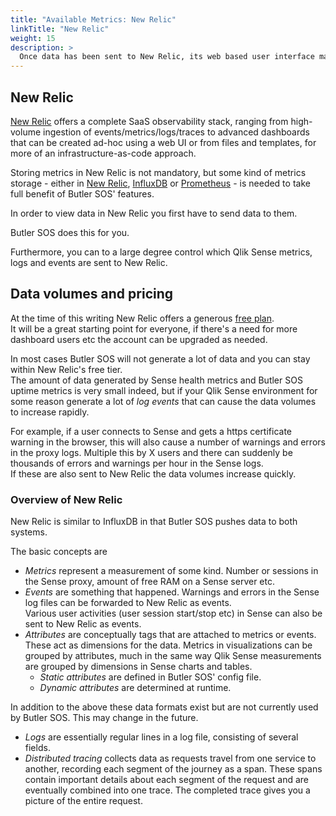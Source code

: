 ```yaml
---
title: "Available Metrics: New Relic"
linkTitle: "New Relic"
weight: 15
description: >
  Once data has been sent to New Relic, its web based user interface makes it very intuitive to both create charts and combine these into dashboards.
---
```


## New Relic

[New Relic](https://newrelic.com) offers a complete SaaS observability stack, ranging from high-volume ingestion of events/metrics/logs/traces to advanced dashboards that can be created ad-hoc using a web UI or from files and templates, for more of an infrastructure-as-code approach.

Storing metrics in New Relic is not mandatory, but some kind of metrics storage - either in [New Relic](https://newrelic.com), [InfluxDB](/docs/reference/available_metrics/influxdb/) or [Prometheus](/docs/reference/available_metrics/prometheus/) - is needed to take full benefit of Butler SOS' features.

In order to view data in New Relic you first have to send data to them.

Butler SOS does this for you.

Furthermore, you can to a large degree control which Qlik Sense metrics, logs and events are sent to New Relic.

## Data volumes and pricing

At the time of this writing New Relic offers a generous [free plan](https://newrelic.com/pricing).  
It will be a great starting point for everyone, if there's a need for more dashboard users etc the account can be upgraded as needed.

In most cases Butler SOS will not generate a lot of data and you can stay within New Relic's free tier.  
The amount of data generated by Sense health metrics and Butler SOS uptime metrics is very small indeed, but if your Qlik Sense environment for some reason generate a lot of _log events_ that can cause the data volumes to increase rapidly.

For example, if a user connects to Sense and gets a https certificate warning in the browser, this will also cause a number of warnings and errors in the proxy logs. Multiple this by X users and there can suddenly be thousands of errors and warnings per hour in the Sense logs.  
If these are also sent to New Relic the data volumes increase quickly.

### Overview of New Relic

New Relic is similar to InfluxDB in that Butler SOS pushes data to both systems.

The basic concepts are

- _Metrics_ represent a measurement of some kind. Number or sessions in the Sense proxy, amount of free RAM on a Sense server etc.
- _Events_ are something that happened. Warnings and errors in the Sense log files can be forwarded to New Relic as events.  
  Various user activities (user session start/stop etc) in Sense can also be sent to New Relic as events.
- _Attributes_ are conceptually tags that are attached to metrics or events. These act as dimensions for the data.
  Metrics in visualizations can be grouped by attributes, much in the same way Qlik Sense measurements are grouped by dimensions in Sense charts and tables.
  - _Static attributes_ are defined in Butler SOS' config file.
  - _Dynamic attributes_ are determined at runtime.

In addition to the above these data formats exist but are not currently used by Butler SOS. This may change in the future.

- _Logs_ are essentially regular lines in a log file, consisting of several fields.
- _Distributed tracing_ collects data as requests travel from one service to another, recording each segment of the journey as a span.
  These spans contain important details about each segment of the request and are eventually combined into one trace.
  The completed trace gives you a picture of the entire request.
